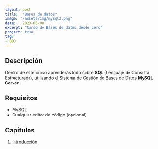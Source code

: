 ```yaml
---
layout: post
title:  "Bases de datos"
image: "/assets/img/mysql3.png"
date:   2020-05-08
excerpt: "Curso de Bases de datos desde cero"
project: true
tag:
- BDD
---
```


## Descripción

Dentro de este curso aprenderás todo sobre **SQL** (Lenguaje de Consulta Estructurada), utilizando el Sistema de Gestión de Bases de Datos **MySQL Server**.

## Requisitos

* MySQL
* Cualquier editor de código (opcional)

## Capítulos

1. [Introducción](https://nisoto.github.io/bdd-i-introduccion/)
